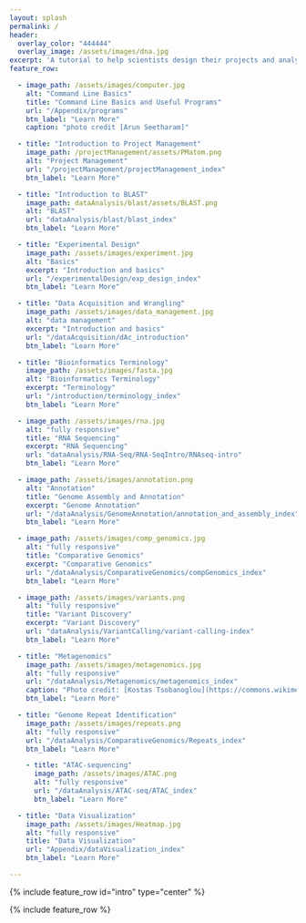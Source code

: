 ```yaml
---
layout: splash
permalink: /
header:
  overlay_color: "444444"
  overlay_image: /assets/images/dna.jpg
excerpt: 'A tutorial to help scientists design their projects and analyze their data.'
feature_row:

  - image_path: /assets/images/computer.jpg
    alt: "Command Line Basics"
    title: "Command Line Basics and Useful Programs"
    url: "/Appendix/programs"
    btn_label: "Learn More"
    caption: "photo credit [Arun Seetharam]"

  - title: "Introduction to Project Management"
    image_path: /projectManagement/assets/PMatom.png
    alt: "Project Management"
    url: "/projectManagement/projectManagement_index"
    btn_label: "Learn More"

  - title: "Introduction to BLAST"
    image_path: dataAnalysis/blast/assets/BLAST.png
    alt: "BLAST"
    url: "dataAnalysis/blast/blast_index"
    btn_label: "Learn More"

  - title: "Experimental Design"
    image_path: /assets/images/experiment.jpg
    alt: "Basics"
    excerpt: "Introduction and basics"
    url: "/experimentalDesign/exp_design_index"
    btn_label: "Learn More"

  - title: "Data Acquisition and Wrangling"
    image_path: /assets/images/data_management.jpg
    alt: "data management"
    excerpt: "Introduction and basics"
    url: "/dataAcquisition/dAc_introduction"
    btn_label: "Learn More"

  - title: "Bioinformatics Terminology"
    image_path: /assets/images/fasta.jpg
    alt: "Bioinformatics Terminology"
    excerpt: "Terminology"
    url: "/introduction/terminology_index"
    btn_label: "Learn More"

  - image_path: /assets/images/rna.jpg
    alt: "fully responsive"
    title: "RNA Sequencing"
    excerpt: "RNA Sequencing"
    url: "dataAnalysis/RNA-Seq/RNA-SeqIntro/RNAseq-intro"
    btn_label: "Learn More"

  - image_path: /assets/images/annotation.png
    alt: "Annotation"
    title: "Genome Assembly and Annotation"
    excerpt: "Genome Annotation"
    url: "/dataAnalysis/GenomeAnnotation/annotation_and_assembly_index"
    btn_label: "Learn More"

  - image_path: /assets/images/comp_genomics.jpg
    alt: "fully responsive"
    title: "Comparative Genomics"
    excerpt: "Comparative Genomics"
    url: "/dataAnalysis/ComparativeGenomics/compGenomics_index"
    btn_label: "Learn More"

  - image_path: /assets/images/variants.png
    alt: "fully responsive"
    title: "Variant Discovery"
    excerpt: "Variant Discovery"
    url: "dataAnalysis/VariantCalling/variant-calling-index"
    btn_label: "Learn More"

  - title: "Metagenomics"
    image_path: /assets/images/metagenomics.jpg
    alt: "fully responsive"
    url: "/dataAnalysis/Metagenomics/metagenomics_index"
    caption: "Photo credit: [Kostas Tsobanoglou](https://commons.wikimedia.org/wiki/File:Diatoms-HCMR.jpg)"
    btn_label: "Learn More"

  - title: "Genome Repeat Identification"
    image_path: /assets/images/repeats.png
    alt: "fully responsive"
    url: "/dataAnalysis/ComparativeGenomics/Repeats_index"
    btn_label: "Learn More"

    - title: "ATAC-sequencing"
      image_path: /assets/images/ATAC.png
      alt: "fully responsive"
      url: "/dataAnalysis/ATAC-seq/ATAC_index"
      btn_label: "Learn More"

  - title: "Data Visualization"
    image_path: /assets/images/Heatmap.jpg
    alt: "fully responsive"
    title: "Data Visualization"
    url: "Appendix/dataVisualization_index"
    btn_label: "Learn More"

---
```





{% include feature_row id="intro" type="center" %}

{% include feature_row %}

